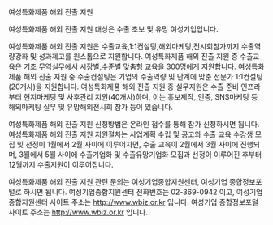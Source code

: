 여성특화제품 해외 진출 지원

여성특화제품 해외 진출 지원 대상은 수출 초보 및 유망 여성기업입니다.


여성특화제품 해외 진출 지원은 수출교육,1:1컨설팅,해외마케팅,전시회참가까지 수출역량강화 및 성과제고를 원스톱으로 지원합니다.
여성특화제품 해외 진출 지원 중 수출교육은 기초 무역실무에서 시장별,수준별 맞춤형 교육을 300명에게 지원합니다.
여성특화제품 해외 진출 지원 중 수출컨설팅은 기업의 수출역량 및 단계에 맞춘 전문가 1:1컨설팅(20개사)을 지원합니다.
여성특화제품 해외 진출 지원 중 실무지원은 수출 준비 인프라부터 현지마케팅 및 사후관리 지원(40개사)하며, 이는 홍보제작, 인증, SNS마케팅 등 해외마케팅 실무 및 유망해외전시회 참가 등이 있습니다.


여성특화제품 해외 진출 지원 신청방법은 온라인 접수를 통해 참가 신청하시면 됩니다.
여성특화제품 해외 진출 지원 지원절차는 사업계획 수립 및 공고와 수출 교육 수강생 모집 및 선정이 1월에서 2월 사이에 이루어지면, 수출 교육이 2월에서 3월 사이에 진행되며, 3월에서 5월 사이에 수출기업화 및 수출유망기업화 모집과 선정이 이루어진 후부터 12월까지 수출지원이 이루어집니다.


여성특화제품 해외 진출 지원 관련 문의는 여성기업종합지원센터, 여성기업 종합정보포털로 하시면 됩니다.
여성기업종합지원센터 전화번호는 02-369-0942 이고, 여성기업종합지원센터 사이트 주소는 http://www.wbiz.or.kr 입니다.
여성기업 종합정보포털 사이트 주소는 http://www.wbiz.or.kr 입니다.